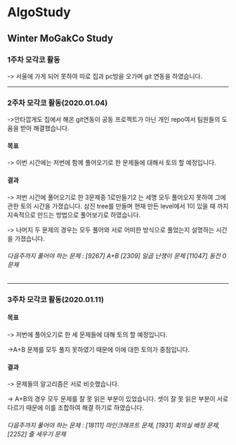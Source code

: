 # AlgoStudy
Winter MoGakCo Study
-------------------------------------------------------------------------------------------------------------------------------------------

### 1주차 모각코 활동

-> 서울에 가게 되어 못하여 따로 집과 pc방을 오가며 git 연동을 하였습니다.

-------------------------------------------------------------------------------------------------------------------------------------------
### 2주차 모각코 활동(2020.01.04)

->안타깝게도 집에서 해온 git연동이 공동 프로젝트가 아닌 개인 repo여서 팀원들의 도움을 받아 해결했습니다. 

#### 목표
-> 이번 시간에는 저번에 함께 풀어오기로 한 문제들에 대해서 토의 할 예정입니다.

#### 결과
-> 저번 시간에 풀어오기로 한 3문제중 1로만들기2 는 세명 모두 풀어오지 못하여 그에 관한 토의 시간을 가졌습니다. 삼진 tree를 만들며 현재 만든 level에서 1이 있을 때 까지 지속적으로 만드는 방법으로 풀어보기로 하였습니다.

-> 나머지 두 문제의 경우는 모두 풀어와 서로 어떠한 방식으로 풀었는지 설명하는 시간을 가졌습니다.

###### 다음주까지 풀어야 하는 문제 : [9267] A+B [2309] 일곱 난쟁이 문제 [11047] 동전 0 문제
-------------------------------------------------------------------------------------------------------------------------------------------
### 3주차 모각코 활동(2020.01.11)

#### 목표
-> 저번에 풀어오기로 한 세 문제들에 대해 토의 할 예정입니다.

->A+B 문제를 모두 풀지 못하였기 때문에 이에 대한 토의가 중점입니다.

#### 결과
-> 문제들의 알고리즘은 서로 비슷했습니다.

-> A+B의 경우 모두 문제를 잘 못 읽은 부분이 있었습니다. 셋이 잘 못 읽은 부분이 서로 다르기 때문에 이를 조합하여 해결 하기로 하였습니다.

###### 다음주까지 풀어야 하는 문제 : [18111] 마인크래프트 문제, [1931] 회의실 배정 문제, [2252] 줄 세우기 문제



